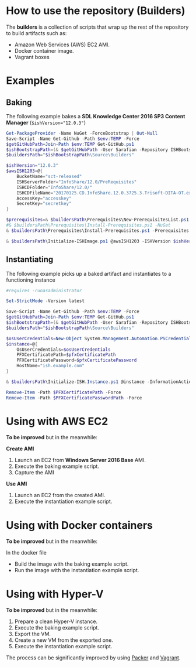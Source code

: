 # How to use the repository (Builders)

The **builders** is a collection of scripts that wrap up the rest of the repository to build artifacts such as:

- Amazon Web Services (AWS) EC2 AMI.
- Docker container image.
- Vagrant boxes

# Examples

## Baking

The following example bakes a **SDL Knowledge Center 2016 SP3 Content Manager** (`$ishVersion="12.0.3"`)

```powershell
Get-PackageProvider -Name NuGet -ForceBootstrap | Out-Null
Save-Script -Name Get-Github -Path $env:TEMP -Force
$getGitHubPath=Join-Path $env:TEMP Get-GitHub.ps1
$ishBootstrapPath=(& $getGitHubPath -User Sarafian -Repository ISHBootstrap -Expand).FullName
$buildersPath="$ishBootstrapPath\Source\Builders"

$ishVersion="12.0.3"
$awsISH1203=@{
    BucketName="sct-released"
    ISHServerFolder="InfoShare/12.0/PreRequisites"
    ISHCDFolder="InfoShare/12.0/"
    ISHCDFileName="20170125.CD.InfoShare.12.0.3725.3.Trisoft-DITA-OT.exe"
    AccessKey="accesskey"
    SecretKey="secretkey"
}

$prerequisites=& $buildersPath\Prerequisites\New-PrerequisitesList.ps1 -ISHVersion $ishVersion -AWS
#& $buildersPath\Prerequisites\Install-Prerequisites.ps1 -NuGet
& $buildersPath\Prerequisites\Install-Prerequisites.ps1 -Prerequisites $prerequisites

& $buildersPath\Initialize-ISHImage.ps1 @awsISH1203 -ISHVersion $ishVersion -InformationAction Continue -ErrorAction Stop
```

## Instantiating

The following example picks up a baked artifact and instantiates to a functioning instance

```powershell
#requires -runasadministrator

Set-StrictMode -Version latest

Save-Script -Name Get-Github -Path $env:TEMP -Force
$getGitHubPath=Join-Path $env:TEMP Get-GitHub.ps1
$ishBootstrapPath=(& $getGitHubPath -User Sarafian -Repository ISHBootstrap -Branch import-builders -Expand).FullName
$buildersPath="$ishBootstrapPath\Source\Builders"

$osUserCredentials=New-Object System.Management.Automation.PSCredential("InfoShareServiceUser",(ConvertTo-SecureString "Password123" -AsPlainText -Force))
$instance=@{
    OsUserCredentials=$osUserCredentials
    PFXCertificatePath=$pfxCertificatePath
    PFXCertificatePassword=$pfxCertificatePassword
    HostName="ish.example.com"
}

& $buildersPath\Initialize-ISH.Instance.ps1 @instance -InformationAction Continue -ErrorAction Stop

Remove-Item -Path $PFXCertificatePath -Force
Remove-Item -Path $PFXCertificatePasswordPath -Force
```

# Using with AWS EC2

**To be improved** but in the meanwhile:

**Create AMI**

1. Launch an EC2 from **Windows Server 2016 Base** AMI.
1. Execute the baking example script.
1. Capture the AMI

**Use AMI**

1. Launch an EC2 from the created AMI.
1. Execute the instantiation example script.

# Using with Docker containers

**To be improved** but in the meanwhile:

In the docker file

- Build the image with the baking example script.
- Run the image with the instantiation example script.

# Using with Hyper-V

**To be improved** but in the meanwhile:

1. Prepare a clean Hyper-V instance.
1. Execute the baking example script.
1. Export the VM.
1. Create a new VM from the exported one.
1. Execute the instantiation example script.

The process can be significantly improved by using [Packer](https://www.packer.io) and [Vagrant](vagrantbox.com).